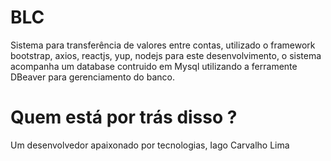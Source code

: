 # BLC

Sistema para transferência de valores entre contas, utilizado o framework bootstrap, axios, reactjs, yup, nodejs para este desenvolvimento, o sistema
acompanha um database contruido em Mysql utilizando a ferramente DBeaver para gerenciamento do banco.

# Quem está por trás disso ?
Um desenvolvedor apaixonado por tecnologias, Iago Carvalho Lima
